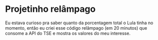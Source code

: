 # Projetinho relâmpago

Eu estava curioso pra saber quanto da porcentagem total o Lula tinha no momento, então eu criei esse código relâmpago (em 20 minutos) que consome a API do TSE e mostra os valores do meu interesse.
